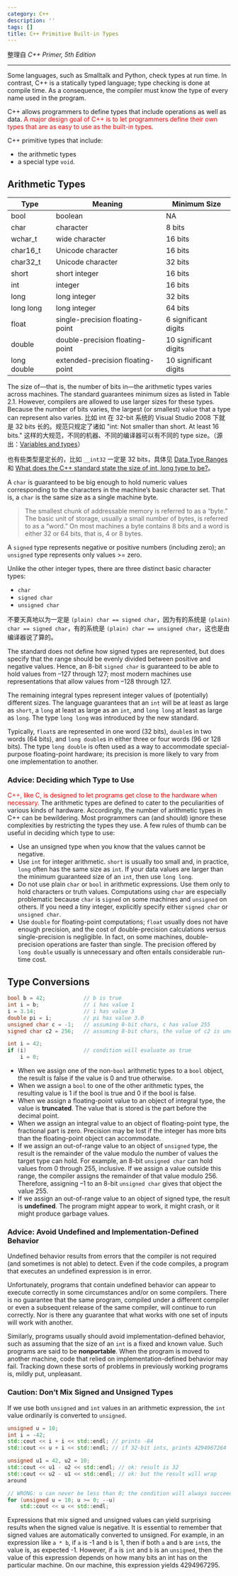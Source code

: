 ```yaml
---
category: C++
description: ''
tags: []
title: C++ Primitive Built-in Types
---
```


整理自 _C++ Primer, 5th Edition_

-----

Some languages, such as Smalltalk and Python, check types at run time. In contrast, C++ is a statically typed language; type checking is done at compile time. As a consequence, the compiler must know the type of every name used in the program.

C++ allows programmers to define types that include operations as well as data. <font color="red">A major design goal of C++ is to let programmers define their own types that are as easy to use as the built-in types.</font>

C++ primitive types that include:

- the arithmetic types
- a special type `void`.

## Arithmetic Types

<!--
Type,	Meaning,	Minimum Size
bool,	boolean,	NA
char,	character,	8 bits
wchar_t,	wide character,	16 bits
char16_t,	Unicode character,	16 bits
char32_t,	Unicode character,	32 bits
short,	short integer, 16 bits
int,	integer,	16 bits
long,	long integer, 32 bits
long long,	long integer,	64 bits
float,	single-precision floating-point,	6 significant digits
double,	double-precision floating-point,	10 significant digits
long double,	extended-precision floating-point,	10 significant digits
-->

| Type        | Meaning                           | Minimum Size          |
|-------------|-----------------------------------|-----------------------|
| bool        | boolean                           | NA                    |
| char        | character                         | 8 bits                |
| wchar_t     | wide character                    | 16 bits               |
| char16_t    | Unicode character                 | 16 bits               |
| char32_t    | Unicode character                 | 32 bits               |
| short       | short integer                     | 16 bits               |
| int         | integer                           | 16 bits               |
| long        | long integer                      | 32 bits               |
| long long   | long integer                      | 64 bits               |
| float       | single-precision floating-point   | 6 significant digits  |
| double      | double-precision floating-point   | 10 significant digits |
| long double | extended-precision floating-point | 10 significant digits |

The size of—that is, the number of bits in—the arithmetic types varies across machines. The standard guarantees minimum sizes as listed in Table 2.1. However, compilers are allowed to use larger sizes for these types. Because the number of bits varies, the largest (or smallest) value that a type can represent also varies. 比如 int 在 32-bit 系统的 Visual Studio 2008 下就是 32 bits 长的。规范只规定了诸如 "int: Not smaller than short. At least 16 bits." 这样的大规范，不同的机器、不同的编译器可以有不同的 type size。（源出：[Variables and types](http://www.cplusplus.com/doc/tutorial/variables)）

也有些类型是定长的，比如 `__int32` 一定是 32 bits，具体见 [Data Type Ranges](https://msdn.microsoft.com/zh-cn/library/s3f49ktz.aspx) 和 [What does the C++ standard state the size of int, long type to be?](http://stackoverflow.com/questions/589575/what-does-the-c-standard-state-the-size-of-int-long-type-to-be)。

A `char` is guaranteed to be big enough to hold numeric values corresponding to the characters in the machine’s basic character set. That is, a `char` is the same size as a single machine byte.

> The smallest chunk of addressable memory is referred to as a “byte.” The basic unit of storage, usually a small number of bytes, is referred to as a “word.” On most machines a byte contains 8 bits and a word is either 32 or 64 bits, that is, 4 or 8 bytes.

A `signed` type represents negative or positive numbers (including zero); an `unsigned` type represents only values >= zero.

Unlike the other integer types, there are three distinct basic character types: 

* `char`
* `signed char`
* `unsigned char`

不要天真地以为一定是 `(plain) char == signed char`，因为有的系统是 `(plain) char == signed char`，有的系统是 `(plain) char == unsigned char`，这也是由编译器说了算的。

The standard does not define how signed types are represented, but does specify that the range should be evenly divided between positive and negative values. Hence, an 8-bit `signed char` is guaranteed to be able to hold values from –127 through 127; most modern machines use representations that allow values from –128 through 127.

The remaining integral types represent integer values of (potentially) different sizes. The language guarantees that an `int` will be at least as large as `short`, a `long` at least as large as an `int`, and `long long` at least as large as `long`. The type `long long` was introduced by the new standard.

Typically, `float`s are represented in one word (32 bits), `double`s in two words (64 bits), and `long double`s in either three or four words (96 or 128 bits). The type `long double` is often used as a way to accommodate special-purpose floating-point hardware; its precision is more likely to vary from one implementation to another.

### Advice: Deciding which Type to Use
   
<font color="red">C++, like C, is designed to let programs get close to the hardware when necessary.</font> The arithmetic types are defined to cater to the peculiarities of various kinds of hardware. Accordingly, the number of arithmetic types in C++ can be bewildering. Most programmers can (and should) ignore these complexities by restricting the types they use. A few rules of thumb can be useful in deciding which type to use:  

* Use an unsigned type when you know that the values cannot be negative.
* Use `int` for integer arithmetic. `short` is usually too small and, in practice, `long` often has the same size as `int`. If your data values are larger than the minimum guaranteed size of an `int`, then use `long long`.
* Do not use plain `char` or `bool` in arithmetic expressions. Use them only to hold characters or truth values. Computations using `char` are especially problematic because `char` is `signed` on some machines and `unsigned` on others. If you need a tiny integer, explicitly specify either `signed char` or `unsigned char`.
* Use `double` for floating-point computations; `float` usually does not have enough precision, and the cost of double-precision calculations versus single-precision is negligible. In fact, on some machines, double-precision operations are faster than single. The precision offered by `long double` usually is unnecessary and often entails considerable run-time cost.

## Type Conversions

```cpp
bool b = 42; 			// b is true
int i = b; 				// i has value 1
i = 3.14; 				// i has value 3
double pi = i; 			// pi has value 3.0
unsigned char c = -1; 	// assuming 8-bit chars, c has value 255
signed char c2 = 256; 	// assuming 8-bit chars, the value of c2 is undefined

int i = 42;
if (i) 					// condition will evaluate as true
	i = 0;
```

* When we assign one of the non-`bool` arithmetic types to a `bool` object, the result is false if the value is 0 and true otherwise.
* When we assign a `bool` to one of the other arithmetic types, the resulting value is 1 if the bool is true and 0 if the bool is false.
* When we assign a floating-point value to an object of integral type, the value is **truncated**. The value that is stored is the part before the decimal point.
* When we assign an integral value to an object of floating-point type, the fractional part is zero. Precision may be lost if the integer has more bits than the floating-point object can accommodate.
* If we assign an out-of-range value to an object of `unsigned` type, the result is the remainder of the value modulo the number of values the target type can hold. For example, an 8-bit `unsigned char` can hold values from 0 through 255, inclusive. If we assign a value outside this range, the compiler assigns the remainder of that value modulo 256. Therefore, assigning –1 to an 8-bit `unsigned char` gives that object the value 255.
* If we assign an out-of-range value to an object of signed type, the result is **undefined**. The program might appear to work, it might crash, or it might produce garbage values.

### Advice: Avoid Undefined and Implementation-Defined Behavior

Undefined behavior results from errors that the compiler is not required (and sometimes is not able) to detect. Even if the code compiles, a program that executes an undefined expression is in error.  

Unfortunately, programs that contain undefined behavior can appear to execute correctly in some circumstances and/or on some compilers. There is no guarantee that the same program, compiled under a different compiler or even a subsequent release of the same compiler, will continue to run correctly. Nor is there any guarantee that what works with one set of inputs will work with another.  

Similarly, programs usually should avoid implementation-defined behavior, such as assuming that the size of an `int` is a fixed and known value. Such programs are said to be **nonportable**. When the program is moved to another machine, code that relied on implementation-defined behavior may fail. Tracking down these sorts of problems in previously working programs is, mildly put, unpleasant.

### Caution: Don’t Mix Signed and Unsigned Types

If we use both `unsigned` and `int` values in an arithmetic expression, the `int` value ordinarily is converted to `unsigned`.

```cpp
unsigned u = 10;
int i = -42;
std::cout << i + i << std::endl; // prints -84
std::cout << u + i << std::endl; // if 32-bit ints, prints 4294967264

unsigned u1 = 42, u2 = 10;
std::cout << u1 - u2 << std::endl; // ok: result is 32
std::cout << u2 - u1 << std::endl; // ok: but the result will wrap
around

// WRONG: u can never be less than 0; the condition will always succeed
for (unsigned u = 10; u >= 0; --u)
	std::cout << u << std::endl;
```
	
Expressions that mix signed and unsigned values can yield surprising results when the signed value is negative. It is essential to remember that signed values are automatically converted to unsigned. For example, in an expression like `a * b`, if `a` is -1 and `b` is 1, then if both `a` and `b` are `int`s, the value is, as expected -1. However, if `a` is `int` and `b` is an `unsigned`, then the value of this expression depends on how many bits an int has on the particular machine. On our machine, this expression yields 4294967295.